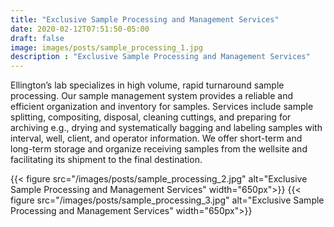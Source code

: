 ```yaml
---
title: "Exclusive Sample Processing and Management Services"
date: 2020-02-12T07:51:50-05:00
draft: false
image: images/posts/sample_processing_1.jpg
description : "Exclusive Sample Processing and Management Services"
---
```


Ellington’s lab specializes in high volume, rapid turnaround sample processing.  Our sample management system provides a reliable and efficient organization and inventory for samples.  Services include sample splitting, compositing, disposal, cleaning cuttings, and preparing for archiving e.g.,  drying and systematically bagging and labeling samples with interval, well, client, and operator information.  We offer short-term and long-term  storage  and  organize  receiving  samples  from  the  wellsite  and  facilitating  its 
shipment to the final destination.

{{< figure src="/images/posts/sample_processing_2.jpg" alt="Exclusive Sample Processing and Management Services" width="650px">}}
{{< figure src="/images/posts/sample_processing_3.jpg" alt="Exclusive Sample Processing and Management Services" width="650px">}}
